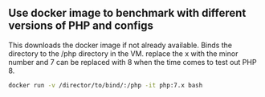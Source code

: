 ## Use docker image to benchmark with different versions of PHP and configs

This downloads the docker image if not already available.
Binds the directory to the /php directory in the VM.
replace the x with the minor number and 7 can be replaced with 8 when the time comes to
test out PHP 8.


```bash
docker run -v /director/to/bind/:/php -it php:7.x bash
```
